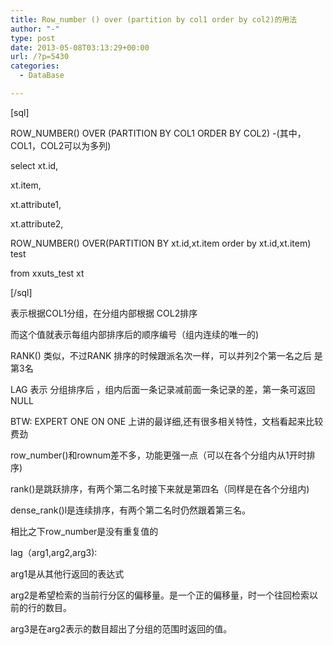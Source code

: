 ```yaml
---
title: Row_number () over (partition by col1 order by col2)的用法
author: "-"
type: post
date: 2013-05-08T03:13:29+00:00
url: /?p=5430
categories:
  - DataBase

---
```

[sql]

ROW_NUMBER() OVER (PARTITION BY COL1 ORDER BY COL2) -(其中，COL1，COL2可以为多列)
  
select xt.id,
  
xt.item,
  
xt.attribute1,
  
xt.attribute2,
  
ROW_NUMBER() OVER(PARTITION BY xt.id,xt.item order by xt.id,xt.item) test
  
from xxuts_test xt

[/sql]

表示根据COL1分组，在分组内部根据 COL2排序
  
而这个值就表示每组内部排序后的顺序编号（组内连续的唯一的) 

RANK() 类似，不过RANK 排序的时候跟派名次一样，可以并列2个第一名之后 是第3名

LAG 表示 分组排序后 ，组内后面一条记录减前面一条记录的差，第一条可返回 NULL

BTW: EXPERT ONE ON ONE 上讲的最详细,还有很多相关特性，文档看起来比较费劲

row_number()和rownum差不多，功能更强一点<wbr />（可以在各个分组内从1开时排序) 
  
rank()是跳跃排序，有两个第二名时接下来就是第四名<wbr />（同样是在各个分组内) 
  
dense_rank()l是连续排序，有两个第二名时仍然跟着第<wbr />三名。
  
相比之下row_number是没有重复值的
  
lag（arg1,arg2,arg3):
  
arg1是从其他行返回的表达式
  
arg2是希望检索的当前行分区的偏移量。是一个正的偏移量<wbr />，时一个往回检索以前的行的数目。
  
arg3是在arg2表示的数目超出了分组的范围时返回的值。